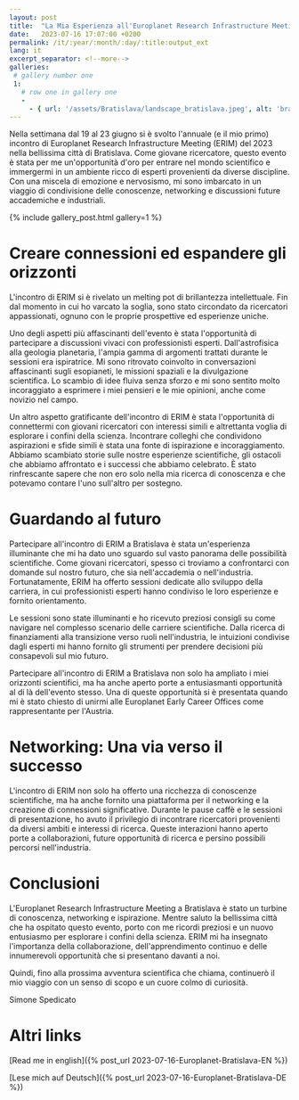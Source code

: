 ```yaml
---
layout: post
title:  "La Mia Esperienza all'Europlanet Research Infrastructure Meeting a Bratislava"
date:   2023-07-16 17:07:00 +0200
permalink: /it/:year/:month/:day/:title:output_ext
lang: it
excerpt_separator: <!--more-->
galleries:
 # gallery number one
 1:
   # row one in gallery one
   -
     - { url: '/assets/Bratislava/landscape_bratislava.jpeg', alt: 'bratislava landscape'}
---
```


Nella settimana dal 19 al 23 giugno si è svolto l'annuale (e il mio primo) incontro di Europlanet Research Infrastructure Meeting (ERIM) del 2023 nella bellissima città di Bratislava.
Come giovane ricercatore, questo evento è stata per me un'opportunità d'oro per entrare nel mondo scientifico e immergermi in un ambiente ricco di esperti provenienti da diverse discipline.
Con una miscela di emozione e nervosismo, mi sono imbarcato in un viaggio di condivisione delle conoscenze, networking e discussioni future accademiche e industriali.

<!--more-->

{% include gallery_post.html  gallery=1 %}

# Creare connessioni ed espandere gli orizzonti
L'incontro di ERIM si è rivelato un melting pot di brillantezza intellettuale.
Fin dal momento in cui ho varcato la soglia, sono stato circondato da ricercatori appassionati, ognuno con le proprie prospettive ed esperienze uniche.

Uno degli aspetti più affascinanti dell'evento è stata l'opportunità di partecipare a discussioni vivaci con professionisti esperti.
Dall'astrofisica alla geologia planetaria, l'ampia gamma di argomenti trattati durante le sessioni era ispiratrice.
Mi sono ritrovato coinvolto in conversazioni affascinanti sugli esopianeti, le missioni spaziali e la divulgazione scientifica.
Lo scambio di idee fluiva senza sforzo e mi sono sentito molto incoraggiato a esprimere i miei pensieri e le mie opinioni, anche come novizio nel campo.

Un altro aspetto gratificante dell'incontro di ERIM è stata l'opportunità di connettermi con giovani ricercatori con interessi simili e altrettanta voglia di esplorare i confini della scienza.
Incontrare colleghi che condividono aspirazioni e sfide simili è stata una fonte di ispirazione e incoraggiamento.
Abbiamo scambiato storie sulle nostre esperienze scientifiche, gli ostacoli che abbiamo affrontato e i successi che abbiamo celebrato.
È stato rinfrescante sapere che non ero solo nella mia ricerca di conoscenza e che potevamo contare l'uno sull'altro per sostegno.

# Guardando al futuro
Partecipare all'incontro di ERIM a Bratislava è stata un'esperienza illuminante che mi ha dato uno sguardo sul vasto panorama delle possibilità scientifiche.
Come giovani ricercatori, spesso ci troviamo a confrontarci con domande sul nostro futuro, che sia nell'accademia o nell'industria.
Fortunatamente, ERIM ha offerto sessioni dedicate allo sviluppo della carriera, in cui professionisti esperti hanno condiviso le loro esperienze e fornito orientamento.

Le sessioni sono state illuminanti e ho ricevuto preziosi consigli su come navigare nel complesso scenario delle carriere scientifiche.
Dalla ricerca di finanziamenti alla transizione verso ruoli nell'industria, le intuizioni condivise dagli esperti mi hanno fornito gli strumenti per prendere decisioni più consapevoli sul mio futuro.

Partecipare all'incontro di ERIM a Bratislava non solo ha ampliato i miei orizzonti scientifici, ma ha anche aperto porte a entusiasmanti opportunità al di là dell'evento stesso.
Una di queste opportunità si è presentata quando mi è stato chiesto di unirmi alle Europlanet Early Career Offices come rappresentante per l'Austria.

# Networking: Una via verso il successo
L'incontro di ERIM non solo ha offerto una ricchezza di conoscenze scientifiche, ma ha anche fornito una piattaforma per il networking e la creazione di connessioni significative.
Durante le pause caffè e le sessioni di presentazione, ho avuto il privilegio di incontrare ricercatori provenienti da diversi ambiti e interessi di ricerca.
Queste interazioni hanno aperto porte a collaborazioni, future opportunità di ricerca e persino possibili percorsi nell'industria.

# Conclusioni
L'Europlanet Research Infrastructure Meeting a Bratislava è stato un turbine di conoscenza, networking e ispirazione. Mentre saluto la bellissima città che ha ospitato questo evento, porto con me ricordi preziosi e un nuovo entusiasmo per esplorare i confini della scienza.
ERIM mi ha insegnato l'importanza della collaborazione, dell'apprendimento continuo e delle innumerevoli opportunità che si presentano davanti a noi.

Quindi, fino alla prossima avventura scientifica che chiama, continuerò il mio viaggio con un senso di scopo e un cuore colmo di curiosità.

Simone Spedicato

# Altri links

[Read me in english]({% post_url 2023-07-16-Europlanet-Bratislava-EN %})

[Lese mich auf Deutsch]({% post_url 2023-07-16-Europlanet-Bratislava-DE %})